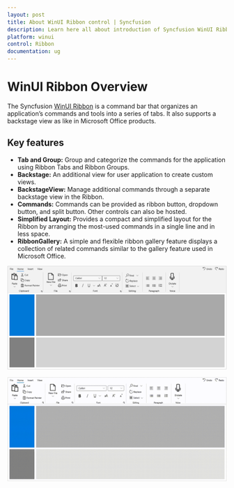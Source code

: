 ```yaml
---
layout: post
title: About WinUI Ribbon control | Syncfusion
description: Learn here all about introduction of Syncfusion WinUI Ribbon(SfRibbon) control with key features and more.
platform: winui
control: Ribbon
documentation: ug
---
```


# WinUI Ribbon Overview

The Syncfusion [WinUI Ribbon](https://www.syncfusion.com/winui-controls/ribbon) is a command bar that organizes an application’s commands and tools into a series of tabs. It also supports a backstage view as like in Microsoft Office products.

## Key features 

* **Tab and Group:** Group and categorize the commands for the application using Ribbon Tabs and Ribbon Groups.
* **Backstage:** An additional view for user application to create custom views.
* **BackstageView:** Manage additional commands through a separate backstage view in the Ribbon.
* **Commands:** Commands can be provided as ribbon button, dropdown button, and split button. Other controls can also be hosted.
* **Simplified Layout:** Provides a compact and simplified layout for the Ribbon by arranging the most-used commands in a single line and in less space.
* **RibbonGallery:** A simple and flexible ribbon gallery feature displays a collection of related commands similar to the gallery feature used in Microsoft Office.


 ![Overview of WinUI SfRibbon control](Overview-images/syncfusion-winui-ribbon.png)

 ![Overview of WinUI SfRibbon Backstage](Overview-images/ribbon-backstage.gif)




